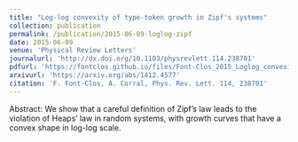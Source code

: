 ```yaml
---
title: "Log-log convexity of type-token growth in Zipf's systems"
collection: publication
permalink: /publication/2015-06-09-loglog-zipf
date: 2015-06-09
venue: 'Physical Review Letters'
journalurl: 'http://dx.doi.org/10.1103/physrevlett.114.238701'
pdfurl: 'https://fontclos.github.io/files/Font-Clos_2015_Loglog_convexity.pdf'
arxivurl: 'https://arxiv.org/abs/1412.4577'
citation: 'F. Font-Clos, A. Corral, Phys. Rev. Lett. 114, 238701'
---
```

Abstract: We show that a careful definition of Zipf’s law leads to the violation of Heaps’ law in random systems, with growth curves that have a convex shape in log-log scale.
